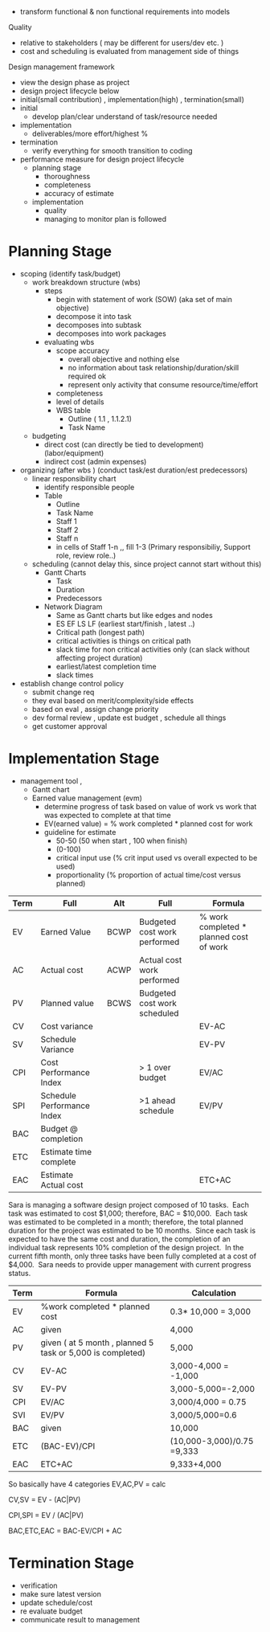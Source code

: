 - transform functional & non functional requirements into models

Quality 
- relative to stakeholders ( may be different for users/dev etc. )
- cost and scheduling is evaluated from management side of things


Design management framework
- view the design phase as project
- design project lifecycle below
- initial(small contribution) , implementation(high) , termination(small)
- initial
	- develop plan/clear understand of task/resource needed
- implementation
	- deliverables/more effort/highest % 
- termination
	- verify everything for smooth transition to coding
- performance measure for design project lifecycle
	- planning stage
		- thoroughness
		- completeness
		- accuracy of estimate
	- implementation
		- quality
		- managing to monitor plan is followed



# Planning Stage
- scoping (identify task/budget)
	- work breakdown structure (wbs)
		- steps
			- begin with statement of work (SOW) (aka set of main objective)
			- decompose it into task
			- decomposes into subtask
			- decomposes into work packages
		- evaluating wbs
			- scope accuracy
				- overall objective and nothing else
				- no information about task relationship/duration/skill required ok
				- represent only activity that consume resource/time/effort
			- completeness
			- level of details
			- WBS table
				- Outline ( 1.1 , 1.1.2.1)
				- Task Name
	- budgeting
		- direct cost (can directly be tied to development)(labor/equipment)
		- indirect cost (admin expenses)
- organizing (after wbs ) (conduct task/est duration/est predecessors)
	- linear responsibility chart
		- identify responsible people
		- Table
			- Outline
			- Task Name
			- Staff 1
			- Staff 2
			- Staff n 
			- in cells of Staff 1-n ,, fill 1-3 (Primary responsibiliy, Support role, review role..)
	- scheduling (cannot delay this, since project cannot start without this)
		- Gantt Charts
			- Task
			- Duration
			- Predecessors
		- Network Diagram
			- Same as Gantt charts but like edges and nodes
			- ES EF LS LF (earliest start/finish , latest ..)
			- Critical path (longest path)
			- critical activities is things on critical path
			- slack time for non critical activities only (can slack without affecting project duration)
			- earliest/latest completion time
			- slack times
- establish change control policy
	- submit change req
	- they eval based on merit/complexity/side effects
	- based on eval , assign change priority
	- dev formal review , update est budget , schedule all things
	- get customer approval

# Implementation Stage 
- management tool , 
	- Gantt chart
	- Earned value management (evm)
		- determine progress of task based on value of work vs work that was expected to complete at that time
		- EV(earned value) = % work completed * planned cost for work
		- guideline for estimate
			- 50-50 (50 when start , 100 when finish)
			- (0-100)
			- critical input use (% crit input used vs overall expected to be used)
			- proportionality (% proportion of actual time/cost versus planned)


| Term | Full                       | Alt  | Full                         | Formula                                 |
| ---- | -------------------------- | ---- | ---------------------------- | --------------------------------------- |
| EV   | Earned Value               | BCWP | Budgeted cost work performed | % work completed * planned cost of work |
| AC   | Actual cost                | ACWP | Actual cost work performed   |                                         |
| PV   | Planned value              | BCWS | Budgeted cost work scheduled |                                         |
| CV   | Cost variance              |      |                              | EV-AC                                   |
| SV   | Schedule Variance          |      |                              | EV-PV                                   |
| CPI  | Cost Performance Index     |      | > 1 over budget              | EV/AC                                   |
| SPI  | Schedule Performance Index |      | >1 ahead schedule            | EV/PV                                   |
| BAC  | Budget @ completion        |      |                              |                                         |
| ETC  | Estimate time complete     |      |                              |                                         |
| EAC  | Estimate Actual cost       |      |                              | ETC+AC                                  |

Sara is managing a software design project composed of 10 tasks.  Each task was estimated to cost $1,000; therefore, BAC = $10,000.  Each task was estimated to be completed in a month; therefore, the total planned duration for the project was estimated to be 10 months.  Since each task is expected to have the same cost and duration, the completion of an individual task represents 10% completion of the design project.  In the current fifth month, only three tasks have been fully completed at a cost of $4,000.  Sara needs to provide upper management with current progress status.

| Term | Formula                                                    | Calculation                |
| ---- | ---------------------------------------------------------- | -------------------------- |
| EV   | %work completed * planned cost                             | 0.3* 10,000 = 3,000        |
| AC   | given                                                      | 4,000                      |
| PV   | given ( at 5 month , planned 5 task or 5,000 is completed) | 5,000                      |
| CV   | EV-AC                                                      | 3,000-4,000 = -1,000       |
| SV   | EV-PV                                                      | 3,000-5,000=-2,000         |
| CPI  | EV/AC                                                      | 3,000/4,000 = 0.75         |
| SVI  | EV/PV                                                      | 3,000/5,000=0.6            |
| BAC  | given                                                      | 10,000                     |
| ETC  | (BAC-EV)/CPI                                               | (10,000-3,000)/0.75 =9,333 |
| EAC  | ETC+AC                                                     | 9,333+4,000                |

So basically have 4 categories
EV,AC,PV = calc

CV,SV  = EV - (AC|PV)

CPI,SPI = EV / (AC|PV)

BAC,ETC,EAC = BAC-EV/CPI + AC



# Termination Stage
- verification
- make sure latest version
- update schedule/cost
- re evaluate budget 
- communicate result to management